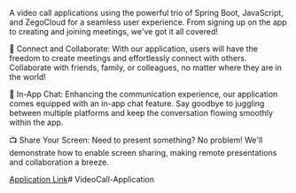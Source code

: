 A video call applications using the powerful trio of Spring Boot, JavaScript, and ZegoCloud for a seamless user experience.
From signing up on the app to creating and joining meetings, we've got it all covered!

🤝 Connect and Collaborate:
With our application, users will have the freedom to create meetings and effortlessly connect with others. Collaborate with friends, family, or colleagues, no matter where they are in the world!

💬 In-App Chat:
Enhancing the communication experience, our application comes equipped with an in-app chat feature. Say goodbye to juggling between multiple platforms and keep the conversation flowing smoothly within the app.

📺 Share Your Screen:
Need to present something? No problem! We'll demonstrate how to enable screen sharing, making remote presentations and collaboration a breeze.


[Application Link](https://www.canva.com/design/DAGcX1pAOso/8laz-dYeaDK-g_8EYmD2sQ/view?utm_content=DAGcX1pAOso&utm_campaign=designshare&utm_medium=link2&utm_source=uniquelinks&utlId=hfc5c873bfb)# VideoCall-Application
